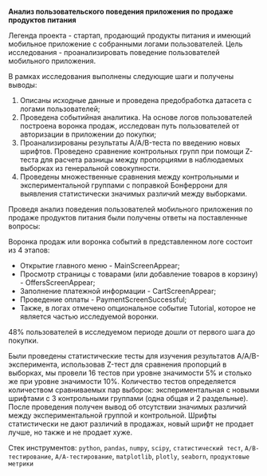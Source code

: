 **Анализ пользовательского поведения приложения по продаже продуктов питания**

Легенда проекта - стартап, продающий продукты питания и имеющий мобильное приложение с собранными логами пользователей.
Цель исследования - проанализировать поведение пользователей мобильного приложения.

В рамках исследования выполнены следующие шаги и получены выводы:

1. Описаны исходные данные и проведена предобработка датасета с логами пользователей;
2. Проведена событийная аналитика. На основе логов пользователей построена воронка продаж, исследован путь пользователей от авторизации в приложении до покупки;
3. Проанализированы результаты A/A/B-теста по введению новых шрифтов. Проведено сравнение контрольных групп при помощи Z-теста для расчета разницы между пропорциями в наблюдаемых выборках из генеральной совокупности. 
4. Проведены множественные сравнения между контрольными и экспериментальной группами с поправкой Бонферрони для выявления статистически значимых различий между выборками. 

Проведя анализ поведения пользователей мобильного приложения по продаже продуктов питания были получены ответы на поставленные вопросы:

Воронка продаж или воронка событий в представленном логе состоит из 4 этапов:
- Открытие главного меню - MainScreenAppear;
- Просмотр страницы с товарами (или добавление товаров в корзину) - OffersScreenAppear;
- Заполнение платежной информации - CartScreenAppear;
- Проведение оплаты - PaymentScreenSuccessful;
- Также, в логах отмечено опциональное событие Tutorial, которое не является частью исследуемой воронки.

48% пользователей в исследуемом периоде дошли от первого шага до покупки.

Были проведены статистические тесты для изучения результатов A/A/B-эксперимента, использовав Z-тест для сравнения пропорций в выборках, мы провели 16 тестов при уровне значимости 5% и столько же при уровне значимости 10%. Количество тестов определяется количеством сравниваемых пар выборок: экспериментальная с новыми шрифтами с 3 контрольными группами (одна общая и 2 раздельные). После проведения получен вывод об отсутствии значимых различий между экспериментальной группой и контрольной. Шрифты статистически не дают различий в продажах, новый шрифт не продает лучше, но также и не продает хуже.

Стек инструментов: `python`, `pandas`, `numpy`, `scipy`, `статистический тест`, `A/B-тестирование`, `A/A-тестирование`, `matplotlib`, `plotly`, `seaborn`, `продуктовые метрики`
